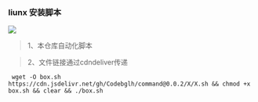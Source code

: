 ### liunx 安装脚本

![](https://profile-counter.glitch.me/Liunxsh/count.svg)


> 1、本仓库自动化脚本

> 2、文件链接通过cdndeliver传递

```
 wget -O box.sh https://cdn.jsdelivr.net/gh/Codebglh/command@0.0.2/X/X.sh && chmod +x box.sh && clear && ./box.sh 
 ```
